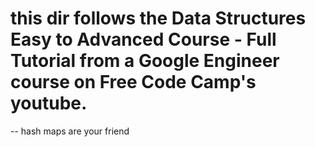 # this dir follows the Data Structures Easy to Advanced Course - Full Tutorial from a Google Engineer course on Free Code Camp's youtube.

-- hash maps are your friend
